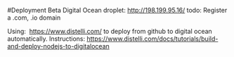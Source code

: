 
#Deployment Beta
Digital Ocean droplet: http://198.199.95.16/
todo: Register a .com, .io domain 


Using:  https://www.distelli.com/ to deploy from github to digital ocean automatically.
Instructions: https://www.distelli.com/docs/tutorials/build-and-deploy-nodejs-to-digitalocean

